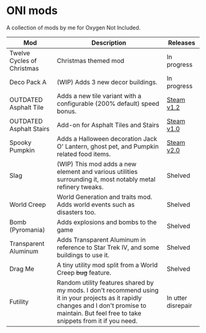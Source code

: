 # ONI mods

A collection of mods by me for Oxygen Not Included.

| Mod| Description | Releases |
|-|-|-|
| Twelve Cycles of Christmas | Christmas themed mod | In progress |
| Deco Pack A | (WIP) Adds 3 new decor buildings. | In progress |
| OUTDATED Asphalt Tile | Adds a new tile variant with a configurable (200% default) speed bonus. | [Steam v1.2](https://steamcommunity.com/sharedfiles/filedetails/?id=2185192990) |
| OUTDATED Asphalt Stairs | Add-on for Asphalt Tiles and Stairs| [Steam v1.0](https://steamcommunity.com/sharedfiles/filedetails/?id=2062451387) |
| Spooky Pumpkin | Adds a Halloween decoration Jack O' Lantern,  ghost pet, and Pumpkin related food items. | [Steam v2.0](https://steamcommunity.com/sharedfiles/filedetails/?id=2266608310)|
| Slag | (WIP) This mod adds a new element and various utilities surrounding it, most notably metal refinery tweaks. | Shelved |
| World Creep | World Generation and traits mod. Adds world events such as disasters too. | Shelved |
| Bomb (Pyromania) | Adds explosions and bombs to the game | Shelved |
| Transparent Aluminum | Adds Transparent Aluminum in reference to Star Trek IV, and some buildings to use it. | Shelved |
| Drag Me | A tiny utility mod split from a World Creep ~~bug~~ feature. | Shelved |
| Futility | Random utility features shared by my mods. I don't recommend using it in your projects as it rapidly changes and I don't promise to maintain. But feel free to take snippets from it if you need.| In utter disrepair |